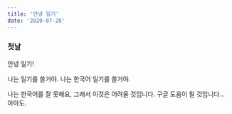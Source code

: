 ```yaml
---
title: '안녕 일기'
date: '2020-07-28'
---
```


### 첫날

안녕 일기!

나는 일기를 쓸거야. 나는 한국어 일기를 쓸거야.

나는 한국어를 잘 못해요, 그래서 이것은 어려울 것입니다. 구글 도움이 될 것입니다... 아마도.